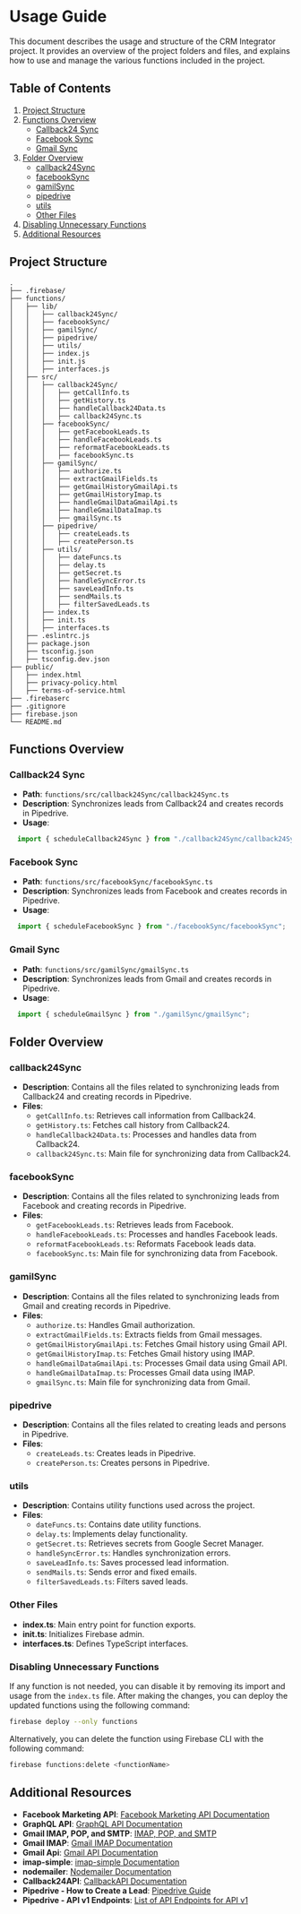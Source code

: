 # Usage Guide

This document describes the usage and structure of the CRM Integrator project. It provides an overview of the project folders and files, and explains how to use and manage the various functions included in the project.

## Table of Contents

1. [Project Structure](#project-structure)
2. [Functions Overview](#functions-overview)
   - [Callback24 Sync](#callback24-sync)
   - [Facebook Sync](#facebook-sync)
   - [Gmail Sync](#gmail-sync)
3. [Folder Overview](#folder-overview)
   - [callback24Sync](#callback24sync)
   - [facebookSync](#facebookSync)
   - [gamilSync](#gamilSync)
   - [pipedrive](#pipedrive)
   - [utils](#utils)
   - [Other Files](#other-files)
4. [Disabling Unnecessary Functions](#disabling-unnecessary-functions)
5. [Additional Resources](#additional-resources)

## Project Structure

    .  
    ├── .firebase/  
    ├── functions/  
    │   ├── lib/  
    │   │   ├── callback24Sync/  
    │   │   ├── facebookSync/  
    │   │   ├── gamilSync/  
    │   │   ├── pipedrive/  
    │   │   ├── utils/  
    │   │   ├── index.js  
    │   │   ├── init.js  
    │   │   ├── interfaces.js  
    │   ├── src/  
    │   │   ├── callback24Sync/  
    │   │   │   ├── getCallInfo.ts  
    │   │   │   ├── getHistory.ts  
    │   │   │   ├── handleCallback24Data.ts  
    │   │   │   ├── callback24Sync.ts  
    │   │   ├── facebookSync/  
    │   │   │   ├── getFacebookLeads.ts  
    │   │   │   ├── handleFacebookLeads.ts  
    │   │   │   ├── reformatFacebookLeads.ts  
    │   │   │   ├── facebookSync.ts  
    │   │   ├── gamilSync/  
    │   │   │   ├── authorize.ts  
    │   │   │   ├── extractGmailFields.ts  
    │   │   │   ├── getGmailHistoryGmailApi.ts  
    │   │   │   ├── getGmailHistoryImap.ts  
    │   │   │   ├── handleGmailDataGmailApi.ts  
    │   │   │   ├── handleGmailDataImap.ts  
    │   │   │   ├── gmailSync.ts  
    │   │   ├── pipedrive/  
    │   │   │   ├── createLeads.ts  
    │   │   │   ├── createPerson.ts  
    │   │   ├── utils/  
    │   │   │   ├── dateFuncs.ts  
    │   │   │   ├── delay.ts  
    │   │   │   ├── getSecret.ts  
    │   │   │   ├── handleSyncError.ts  
    │   │   │   ├── saveLeadInfo.ts  
    │   │   │   ├── sendMails.ts  
    │   │   │   ├── filterSavedLeads.ts  
    │   │   ├── index.ts  
    │   │   ├── init.ts  
    │   │   ├── interfaces.ts
    │   ├── .eslintrc.js  
    │   ├── package.json  
    │   ├── tsconfig.json  
    │   ├── tsconfig.dev.json  
    ├── public/  
    │   ├── index.html  
    │   ├── privacy-policy.html  
    │   ├── terms-of-service.html  
    ├── .firebaserc  
    ├── .gitignore  
    ├── firebase.json  
    └── README.md  

## Functions Overview

### Callback24 Sync

- **Path**: `functions/src/callback24Sync/callback24Sync.ts`
- **Description**: Synchronizes leads from Callback24 and creates records in Pipedrive.
- **Usage**:
```ts
  import { scheduleCallback24Sync } from "./callback24Sync/callback24Sync";
```


### Facebook Sync

- **Path**: `functions/src/facebookSync/facebookSync.ts`
- **Description**: Synchronizes leads from Facebook and creates records in Pipedrive.
- **Usage**:
```ts
  import { scheduleFacebookSync } from "./facebookSync/facebookSync";
```

### Gmail Sync

- **Path**: `functions/src/gamilSync/gmailSync.ts`
- **Description**: Synchronizes leads from Gmail and creates records in Pipedrive.
- **Usage**:
```ts
  import { scheduleGmailSync } from "./gamilSync/gmailSync";
```

## Folder Overview

### callback24Sync

- **Description**: Contains all the files related to synchronizing leads from Callback24 and creating records in Pipedrive.
- **Files**:
  - `getCallInfo.ts`: Retrieves call information from Callback24.
  - `getHistory.ts`: Fetches call history from Callback24.
  - `handleCallback24Data.ts`: Processes and handles data from Callback24.
  - `callback24Sync.ts`: Main file for synchronizing data from Callback24.

### facebookSync

- **Description**: Contains all the files related to synchronizing leads from Facebook and creating records in Pipedrive.
- **Files**:
  - `getFacebookLeads.ts`: Retrieves leads from Facebook.
  - `handleFacebookLeads.ts`: Processes and handles Facebook leads.
  - `reformatFacebookLeads.ts`: Reformats Facebook leads data.
  - `facebookSync.ts`: Main file for synchronizing data from Facebook.

### gamilSync

- **Description**: Contains all the files related to synchronizing leads from Gmail and creating records in Pipedrive.
- **Files**:
  - `authorize.ts`: Handles Gmail authorization.
  - `extractGmailFields.ts`: Extracts fields from Gmail messages.
  - `getGmailHistoryGmailApi.ts`: Fetches Gmail history using Gmail API.
  - `getGmailHistoryImap.ts`: Fetches Gmail history using IMAP.
  - `handleGmailDataGmailApi.ts`: Processes Gmail data using Gmail API.
  - `handleGmailDataImap.ts`: Processes Gmail data using IMAP.
  - `gmailSync.ts`: Main file for synchronizing data from Gmail.

### pipedrive

- **Description**: Contains all the files related to creating leads and persons in Pipedrive.
- **Files**:
  - `createLeads.ts`: Creates leads in Pipedrive.
  - `createPerson.ts`: Creates persons in Pipedrive.

### utils

- **Description**: Contains utility functions used across the project.
- **Files**:
  - `dateFuncs.ts`: Contains date utility functions.
  - `delay.ts`: Implements delay functionality.
  - `getSecret.ts`: Retrieves secrets from Google Secret Manager.
  - `handleSyncError.ts`: Handles synchronization errors.
  - `saveLeadInfo.ts`: Saves processed lead information.
  - `sendMails.ts`: Sends error and fixed emails.
  - `filterSavedLeads.ts`: Filters saved leads.

### Other Files

- **index.ts**: Main entry point for function exports.
- **init.ts**: Initializes Firebase admin.
- **interfaces.ts**: Defines TypeScript interfaces.


### Disabling Unnecessary Functions

If any function is not needed, you can disable it by removing its import and usage from the `index.ts` file. After making the changes, you can deploy the updated functions using the following command:

```sh
firebase deploy --only functions
```

Alternatively, you can delete the function using Firebase CLI with the following command:
```sh
firebase functions:delete <functionName>
```

## Additional Resources

- **Facebook Marketing API**: [Facebook Marketing API Documentation](https://developers.facebook.com/docs/marketing-apis)
- **GraphQL API**: [GraphQL API Documentation](https://graphql.org/learn/)
- **Gmail IMAP, POP, and SMTP**: [IMAP, POP, and SMTP](https://developers.google.com/gmail/imap/imap-smtp)
- **Gmail IMAP**: [Gmail IMAP Documentation](https://developers.google.com/gmail/imap)
- **Gmail Api**: [Gmail API Documentation](https://developers.google.com/gmail/api/reference/rest)
- **imap-simple**: [imap-simple Documentation](https://github.com/chadxz/imap-simple)
- **nodemailer**: [Nodemailer Documentation](https://nodemailer.com/about/)
- **Callback24API**: [CallbackAPI Documentation](https://callback24.pl/api/)
- **Pipedrive - How to Create a Lead**: [Pipedrive Guide](https://developers.pipedrive.com/tutorials/adding-leads-to-pipedrive)
- **Pipedrive - API v1 Endpoints**: [List of API Endpoints for API v1](https://github.com/pipedrive/client-nodejs/blob/HEAD/docs/v1.md)